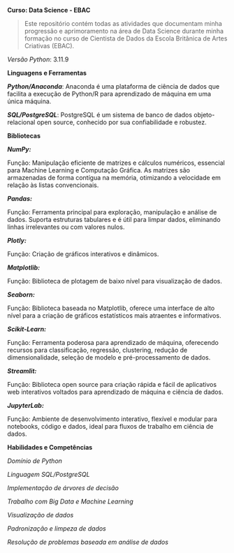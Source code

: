 **Curso: Data Science - EBAC**


> Este repositório contém todas as atividades que documentam minha progressão e aprimoramento na área de Data Science durante minha formação no curso de Cientista de Dados da Escola Britânica de Artes Criativas (EBAC).


*Versão Python*: 3.11.9


**Linguagens e Ferramentas**

***Python/Anaconda***: Anaconda é uma plataforma de ciência de dados que facilita a execução de Python/R para aprendizado de máquina em uma única máquina.

***SQL/PostgreSQL***: PostgreSQL é um sistema de banco de dados objeto-relacional open source, conhecido por sua confiabilidade e robustez.


**Bibliotecas**

  ***NumPy:***

Função: Manipulação eficiente de matrizes e cálculos numéricos, essencial para Machine Learning e Computação Gráfica. As matrizes são armazenadas de forma contígua na memória, otimizando a velocidade em relação às listas convencionais.

  ***Pandas:***

Função: Ferramenta principal para exploração, manipulação e análise de dados. Suporta estruturas tabulares e é útil para limpar dados, eliminando linhas irrelevantes ou com valores nulos.

  ***Plotly:***

Função: Criação de gráficos interativos e dinâmicos.

  ***Matplotlib:***

Função: Biblioteca de plotagem de baixo nível para visualização de dados.

  ***Seaborn:***

Função: Biblioteca baseada no Matplotlib, oferece uma interface de alto nível para a criação de gráficos estatísticos mais atraentes e informativos.

  ***Scikit-Learn:***

Função: Ferramenta poderosa para aprendizado de máquina, oferecendo recursos para classificação, regressão, clustering, redução de dimensionalidade, seleção de modelo e pré-processamento de dados.

  ***Streamlit:***

Função: Biblioteca open source para criação rápida e fácil de aplicativos web interativos voltados para aprendizado de máquina e ciência de dados.

  ***JupyterLab:***

Função: Ambiente de desenvolvimento interativo, flexível e modular para notebooks, código e dados, ideal para fluxos de trabalho em ciência de dados.


**Habilidades e Competências**

*Domínio de Python*

*Linguagem SQL/PostgreSQL*

*Implementação de árvores de decisão*

*Trabalho com Big Data e Machine Learning*

*Visualização de dados*

*Padronização e limpeza de dados*

*Resolução de problemas baseada em análise de dados*
